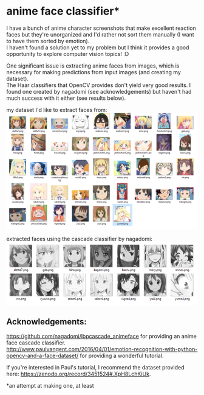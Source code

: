 # anime face classifier*    
    
I have a bunch of anime character screenshots that make excellent reaction faces but they're unorganized and I'd rather not sort them manually (I want to have them sorted by emotion).    
I haven't found a solution yet to my problem but I think it provides a good opportunity to explore computer vision topics! :D    
    
One significant issue is extracting anime faces from images, which is necessary for making predictions from input images (and creating my dataset).    
The Haar classifiers that OpenCV provides don't yield very good results. I found one created by nagadomi (see acknowledgements) but haven't had much success with it either (see results below).    
    
my dataset I'd like to extract faces from:    
![all images](all_faces.png)    
    
extracted faces using the cascade classifier by nagadomi:    
![extracted faces](extracted_faces.png)    
	
## Acknowledgements:    
https://github.com/nagadomi/lbpcascade_animeface for providing an anime face cascade classifier.    
http://www.paulvangent.com/2016/04/01/emotion-recognition-with-python-opencv-and-a-face-dataset/ for providing a wonderful tutorial.    
    
If you're interested in Paul's tutorial, I recommend the dataset provided here: https://zenodo.org/record/3451524#.XpH8LchKiUk.    
	
    
*an attempt at making one, at least    